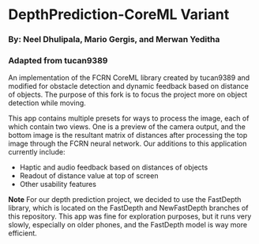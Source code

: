 # DepthPrediction-CoreML Variant
### By: Neel Dhulipala, Mario Gergis, and Merwan Yeditha
### Adapted from tucan9389

An implementation of the FCRN CoreML library created by tucan9389 and modified for obstacle detection and dynamic feedback based on distance of objects. The purpose of this fork is to focus the project more on object detection while moving.

This app contains multiple presets for ways to process the image, each of which contain two views. One is a preview of the camera output, and the bottom image is the resultant matrix of distances after processing the top image through the FCRN neural network. Our additions to this application currently include:

- Haptic and audio feedback based on distances of objects
- Readout of distance value at top of screen
- Other usability features

**Note**
For our depth prediction project, we decided to use the FastDepth library, which is located on the FastDepth and NewFastDepth branches of this repository. This app was fine for exploration purposes, but it runs very slowly, especially on older phones, and the FastDepth model is way more efficient.
